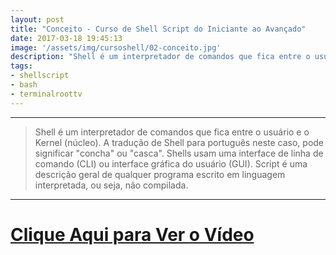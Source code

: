 ```yaml
---
layout: post
title: "Conceito - Curso de Shell Script do Iniciante ao Avançado"
date: 2017-03-18 19:45:13
image: '/assets/img/cursoshell/02-conceito.jpg'
description: "Shell é um interpretador de comandos que fica entre o usuário e o Kernel (núcleo)."
tags:
- shellscript
- bash
- terminalroottv
---
```


***
<!--
![Curso de Shell Script do Iniciante ao Avançado](/assets/img/cursoshell/02-conceito.jpg "Curso de Shell Script do Iniciante ao Avançado"){:height="800px" width="450px"}
-->

> Shell é um interpretador de comandos que fica entre o usuário e o Kernel (núcleo). A tradução de Shell para português neste caso, pode significar "concha" ou "casca". Shells usam uma interface de linha de comando (CLI) ou interface gráfica do usuário (GUI). Script é uma descrição geral de qualquer programa escrito em linguagem interpretada, ou seja, não compilada.

***


# [Clique Aqui para Ver o Vídeo](https://www.youtube.com/watch?v=vvp25pEgSb4)


<script async src="https://pagead2.googlesyndication.com/pagead/js/adsbygoogle.js"></script>

<!-- Informat -->
<ins class="adsbygoogle"
 style="display:block"
 data-ad-client="ca-pub-2838251107855362"
 data-ad-slot="2327980059"
 data-ad-format="auto"
 data-full-width-responsive="true"></ins>

<script>
(adsbygoogle = window.adsbygoogle || []).push({});
</script>


